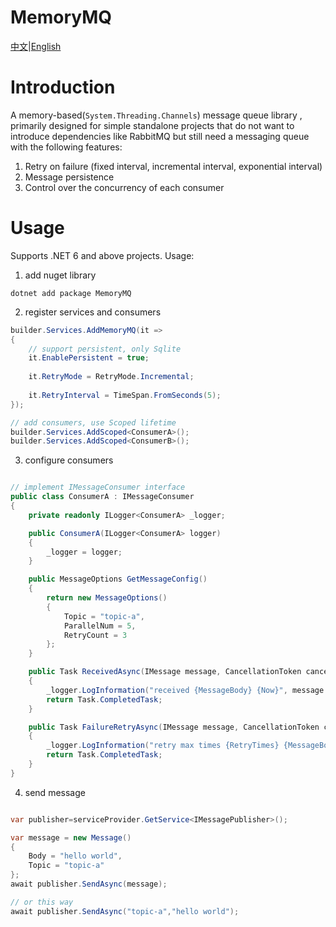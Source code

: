 # MemoryMQ

[中文](README_CN.md)|[English](README.md)

# Introduction

A memory-based(`System.Threading.Channels`) message queue library , primarily designed for simple standalone projects that do not want to introduce dependencies like RabbitMQ but still need a messaging queue with the following features:

1. Retry on failure (fixed interval, incremental interval, exponential interval)
2. Message persistence
3. Control over the concurrency of each consumer

# Usage

Supports .NET 6 and above projects. Usage:

1. add nuget library

```shell
dotnet add package MemoryMQ
```

2. register services and consumers

```c#
builder.Services.AddMemoryMQ(it =>
{
    // support persistent, only Sqlite
    it.EnablePersistent = true;
    
    it.RetryMode = RetryMode.Incremental;
    
    it.RetryInterval = TimeSpan.FromSeconds(5);
});

// add consumers, use Scoped lifetime
builder.Services.AddScoped<ConsumerA>();
builder.Services.AddScoped<ConsumerB>();
```

3. configure consumers

```c#

// implement IMessageConsumer interface
public class ConsumerA : IMessageConsumer
{
    private readonly ILogger<ConsumerA> _logger;

    public ConsumerA(ILogger<ConsumerA> logger)
    {
        _logger = logger;
    }

    public MessageOptions GetMessageConfig()
    {
        return new MessageOptions()
        {
            Topic = "topic-a",
            ParallelNum = 5,
            RetryCount = 3
        };
    }

    public Task ReceivedAsync(IMessage message, CancellationToken cancellationToken)
    {
        _logger.LogInformation("received {MessageBody} {Now}", message.Body, DateTime.Now);
        return Task.CompletedTask;
    }

    public Task FailureRetryAsync(IMessage message, CancellationToken cancellationToken)
    {
        _logger.LogInformation("retry max times {RetryTimes} {MessageBody} {Now}",message.GetRetryCount(), message.Body, DateTime.Now);
        return Task.CompletedTask;
    }
}
```

4. send message

```c#

var publisher=serviceProvider.GetService<IMessagePublisher>();

var message = new Message()
{
    Body = "hello world",
    Topic = "topic-a"
};
await publisher.SendAsync(message);

// or this way
await publisher.SendAsync("topic-a","hello world");
```

